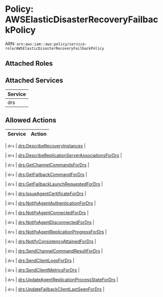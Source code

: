 # Policy: AWSElasticDisasterRecoveryFailbackPolicy

ARN: `arn:aws:iam::aws:policy/service-role/AWSElasticDisasterRecoveryFailbackPolicy`

## Attached Roles

## Attached Services

| Service |
|---------|
| drs |

## Allowed Actions

| Service | Action |
|:-------:|--------|

| `drs` | [drs:DescribeRecoveryInstances](../actions.md#drs:describerecoveryinstances) |

| `drs` | [drs:DescribeReplicationServerAssociationsForDrs](../actions.md#drs:describereplicationserverassociationsfordrs) |

| `drs` | [drs:GetChannelCommandsForDrs](../actions.md#drs:getchannelcommandsfordrs) |

| `drs` | [drs:GetFailbackCommandForDrs](../actions.md#drs:getfailbackcommandfordrs) |

| `drs` | [drs:GetFailbackLaunchRequestedForDrs](../actions.md#drs:getfailbacklaunchrequestedfordrs) |

| `drs` | [drs:IssueAgentCertificateForDrs](../actions.md#drs:issueagentcertificatefordrs) |

| `drs` | [drs:NotifyAgentAuthenticationForDrs](../actions.md#drs:notifyagentauthenticationfordrs) |

| `drs` | [drs:NotifyAgentConnectedForDrs](../actions.md#drs:notifyagentconnectedfordrs) |

| `drs` | [drs:NotifyAgentDisconnectedForDrs](../actions.md#drs:notifyagentdisconnectedfordrs) |

| `drs` | [drs:NotifyAgentReplicationProgressForDrs](../actions.md#drs:notifyagentreplicationprogressfordrs) |

| `drs` | [drs:NotifyConsistencyAttainedForDrs](../actions.md#drs:notifyconsistencyattainedfordrs) |

| `drs` | [drs:SendChannelCommandResultForDrs](../actions.md#drs:sendchannelcommandresultfordrs) |

| `drs` | [drs:SendClientLogsForDrs](../actions.md#drs:sendclientlogsfordrs) |

| `drs` | [drs:SendClientMetricsForDrs](../actions.md#drs:sendclientmetricsfordrs) |

| `drs` | [drs:UpdateAgentReplicationProcessStateForDrs](../actions.md#drs:updateagentreplicationprocessstatefordrs) |

| `drs` | [drs:UpdateFailbackClientLastSeenForDrs](../actions.md#drs:updatefailbackclientlastseenfordrs) |
